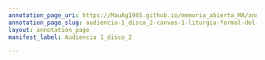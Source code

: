 ```yaml
---
annotation_page_uri: https://MauAg1985.github.io/memoria_abierta_MA/annotations/audiencia-1_disco_2-canvas-1-liturgia-formal-del-tribunal.json
annotation_page_slug: audiencia-1_disco_2-canvas-1-liturgia-formal-del-tribunal
layout: annotation_page
manifest_label: Audiencia 1_disco_2

---
```

